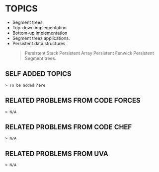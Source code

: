 # TOPICS
- Segment trees
- Top-down implementation 
- Bottom-up implementation 
- Segment trees applications.
- Persistent data structures
    > Persistent Stack
    > Persistent Array
    > Persistent Fenwick 
    > Persistent Segment trees.

## SELF ADDED TOPICS

    > To be added here

## RELATED PROBLEMS FROM CODE FORCES

    > N/A

## RELATED PROBLEMS FROM CODE CHEF

    > N/A

## RELATED PROBLEMS FROM UVA

    > N/A